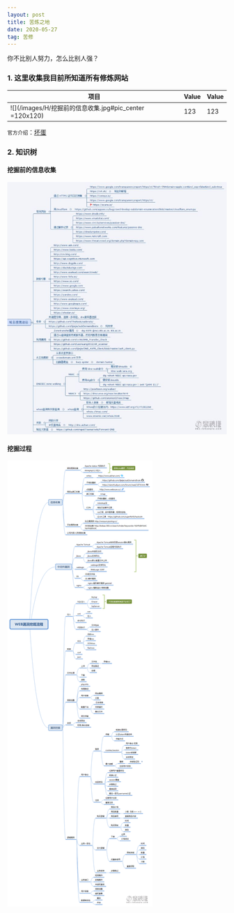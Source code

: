```yaml
---
layout: post
title: 苦炼之地
date: 2020-05-27
tag: 苦修
---
```


你不比别人努力，怎么比别人强？
### 1. 这里收集我目前所知道所有修炼网站

项目     | Value | Value
-------- | ----- | -----
![](/images/H/挖掘前的信息收集.jpg#pic_center =120x120)| 123| 123

`官方介绍`：[坏蛋](https://www.zhihu.com/people/yin-chang-ni/answers)
### 2. 知识树
#### 挖掘前的信息收集

![](/images/H/挖掘前的信息收集.jpg)

#### 挖掘过程

![](/images/H/漏洞挖掘.png)

